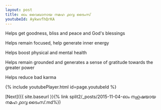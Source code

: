 ```yaml
---
layout: post
title: ഓം വൈഖാനായ നമഹ ൧൦൮ ടൈംസ്
youtubeId: AykwvfhQrKA
---
```

 
 
Helps get goodness, bliss and peace and God's blessings
 
Helps remain focused, help generate inner energy 
 
Helps boost physical and mental health 
 
Helps remain grounded and generates a sense of gratitude towards the greater power 
 
Helps reduce bad karma
 
 
 
 


{% include youtubePlayer.html id=page.youtubeId %}
 
[Next]({{ site.baseurl }}{% link  split2/_posts/2015-11-04-ഓം നഹുഷയായ നമഹ ൧൦൮ ടൈംസ്.md%})
 
